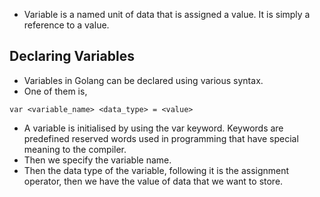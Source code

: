 * Variable is a named unit of data that is assigned a value. It is simply a reference to a value.

## Declaring Variables ##

* Variables in Golang can be declared using various syntax.
* One of them is,

```
var <variable_name> <data_type> = <value>
```

* A variable is initialised by using the var keyword. Keywords are predefined reserved words used in programming that have special meaning to the compiler. 
* Then we specify the variable name.
* Then the data type of the variable, following it is the assignment operator, then we have the value of data that we want to store.
